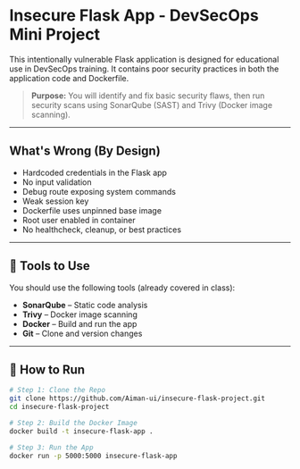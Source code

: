 #  Insecure Flask App - DevSecOps Mini Project

This intentionally vulnerable Flask application is designed for educational use in DevSecOps training. It contains poor security practices in both the application code and Dockerfile.

> **Purpose:** You will identify and fix basic security flaws, then run security scans using SonarQube (SAST) and Trivy (Docker image scanning).

---

## What's Wrong (By Design)

- Hardcoded credentials in the Flask app
- No input validation
- Debug route exposing system commands
- Weak session key
- Dockerfile uses unpinned base image
- Root user enabled in container
- No healthcheck, cleanup, or best practices

---

## 🧪 Tools to Use

You should use the following tools (already covered in class):

-  **SonarQube** – Static code analysis
-  **Trivy** – Docker image scanning
-  **Docker** – Build and run the app
-  **Git** – Clone and version changes

---

## 🧭 How to Run

```bash
# Step 1: Clone the Repo
git clone https://github.com/Aiman-ui/insecure-flask-project.git
cd insecure-flask-project

# Step 2: Build the Docker Image
docker build -t insecure-flask-app .

# Step 3: Run the App
docker run -p 5000:5000 insecure-flask-app

